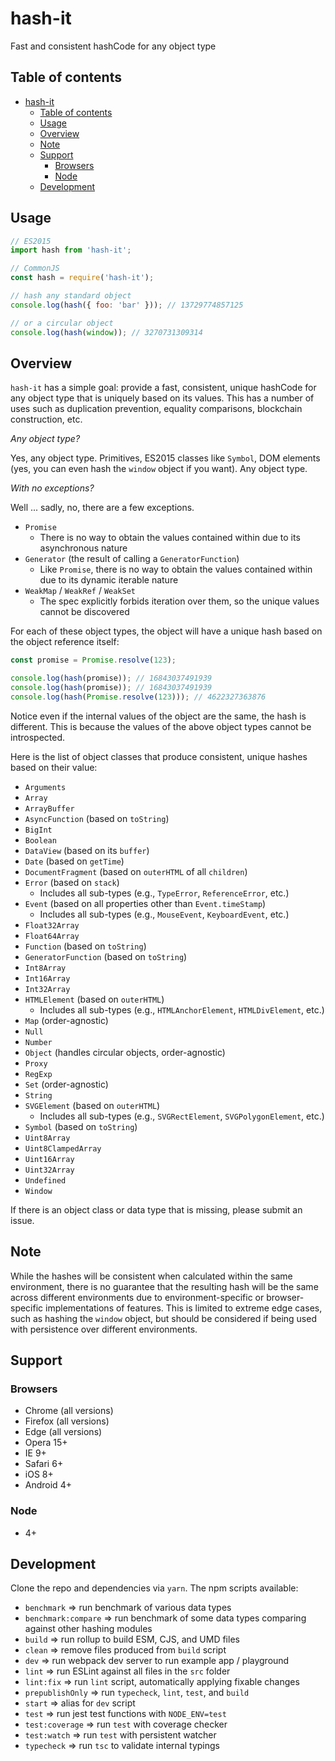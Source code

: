 # hash-it

Fast and consistent hashCode for any object type

## Table of contents

- [hash-it](#hash-it)
  - [Table of contents](#table-of-contents)
  - [Usage](#usage)
  - [Overview](#overview)
  - [Note](#note)
  - [Support](#support)
    - [Browsers](#browsers)
    - [Node](#node)
  - [Development](#development)

## Usage

```javascript
// ES2015
import hash from 'hash-it';

// CommonJS
const hash = require('hash-it');

// hash any standard object
console.log(hash({ foo: 'bar' })); // 13729774857125

// or a circular object
console.log(hash(window)); // 3270731309314
```

## Overview

`hash-it` has a simple goal: provide a fast, consistent, unique hashCode for any object type that is uniquely based on its values. This has a number of uses such as duplication prevention, equality comparisons, blockchain construction, etc.

_Any object type?_

Yes, any object type. Primitives, ES2015 classes like `Symbol`, DOM elements (yes, you can even hash the `window` object if you want). Any object type.

_With no exceptions?_

Well ... sadly, no, there are a few exceptions.

- `Promise`
  - There is no way to obtain the values contained within due to its asynchronous nature
- `Generator` (the result of calling a `GeneratorFunction`)
  - Like `Promise`, there is no way to obtain the values contained within due to its dynamic iterable nature
- `WeakMap` / `WeakRef` / `WeakSet`
  - The spec explicitly forbids iteration over them, so the unique values cannot be discovered

For each of these object types, the object will have a unique hash based on the object reference itself:

```ts
const promise = Promise.resolve(123);

console.log(hash(promise)); // 16843037491939
console.log(hash(promise)); // 16843037491939
console.log(hash(Promise.resolve(123))); // 4622327363876
```

Notice even if the internal values of the object are the same, the hash is different. This is because the values of the above object types cannot be introspected.

Here is the list of object classes that produce consistent, unique hashes based on their value:

- `Arguments`
- `Array`
- `ArrayBuffer`
- `AsyncFunction` (based on `toString`)
- `BigInt`
- `Boolean`
- `DataView` (based on its `buffer`)
- `Date` (based on `getTime`)
- `DocumentFragment` (based on `outerHTML` of all `children`)
- `Error` (based on `stack`)
  - Includes all sub-types (e.g., `TypeError`, `ReferenceError`, etc.)
- `Event` (based on all properties other than `Event.timeStamp`)
  - Includes all sub-types (e.g., `MouseEvent`, `KeyboardEvent`, etc.)
- `Float32Array`
- `Float64Array`
- `Function` (based on `toString`)
- `GeneratorFunction` (based on `toString`)
- `Int8Array`
- `Int16Array`
- `Int32Array`
- `HTMLElement` (based on `outerHTML`)
  - Includes all sub-types (e.g., `HTMLAnchorElement`, `HTMLDivElement`, etc.)
- `Map` (order-agnostic)
- `Null`
- `Number`
- `Object` (handles circular objects, order-agnostic)
- `Proxy`
- `RegExp`
- `Set` (order-agnostic)
- `String`
- `SVGElement` (based on `outerHTML`)
  - Includes all sub-types (e.g., `SVGRectElement`, `SVGPolygonElement`, etc.)
- `Symbol` (based on `toString`)
- `Uint8Array`
- `Uint8ClampedArray`
- `Uint16Array`
- `Uint32Array`
- `Undefined`
- `Window`

If there is an object class or data type that is missing, please submit an issue.

## Note

While the hashes will be consistent when calculated within the same environment, there is no guarantee that the resulting hash will be the same across different environments due to environment-specific or browser-specific implementations of features. This is limited to extreme edge cases, such as hashing the `window` object, but should be considered if being used with persistence over different environments.

## Support

### Browsers

- Chrome (all versions)
- Firefox (all versions)
- Edge (all versions)
- Opera 15+
- IE 9+
- Safari 6+
- iOS 8+
- Android 4+

### Node

- 4+

## Development

Clone the repo and dependencies via `yarn`. The npm scripts available:

- `benchmark` => run benchmark of various data types
- `benchmark:compare` => run benchmark of some data types comparing against other hashing modules
- `build` => run rollup to build ESM, CJS, and UMD files
- `clean` => remove files produced from `build` script
- `dev` => run webpack dev server to run example app / playground
- `lint` => run ESLint against all files in the `src` folder
- `lint:fix` => run `lint` script, automatically applying fixable changes
- `prepublishOnly` => run `typecheck`, `lint`, `test`, and `build`
- `start` => alias for `dev` script
- `test` => run jest test functions with `NODE_ENV=test`
- `test:coverage` => run `test` with coverage checker
- `test:watch` => run `test` with persistent watcher
- `typecheck` => run `tsc` to validate internal typings
